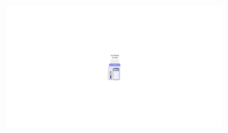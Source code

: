 
<img src="https://github.com/AugustoSAP/primeiro-repositorio/blob/main/assets/Easy%20cll.png">
  


